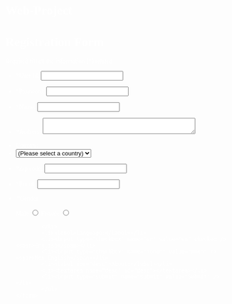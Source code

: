 # Web-Project
<!DOCTYPE html>
<html>
<head>
    <title>Registration Form</title>
    <link rel="stylesheet" href="js-form-validation.css" type="text/css" />
    <script src="sample-registration-form-validation.js"></script>
</head>
<style>
    body{
            font-family: latha;
            color: white;
            background: linear-gradient(
                rgba(0,0,0,0),rgba(0, 0, 0, 0),rgba(0,0,0,0),rgba(0,0,0,0))
            ,url(PP.jpg)no-repeat;
            background-size: cover;
}
</style>
<body onload="document.ragistration.userid.focus();">
    <h1>
        Registration Form
    </h1>
    <p>Required fill all the information (*) related</p>
    <form name="registration" onsubmit="return formValidation();">
        <ul>
            <li><p>*User Id: <input type="text" required></p></li>
            <li><p>*Password: <input type="text" required></p></li>
            <li><p>*Name: <input type="text" required></p></li>
            <li><p>*Address: <textarea name="Address" id="Address" cols="40" rows="-5"></textarea required></p></li>
            <li><label for="country">Country:</label></li>
            <li><select name="country">
            <option selected="" value="Default">(Please select a country)</option>
            <option value="AF">Australia</option>
            <option value="AL">Canada</option>
            <option value="DZ">India</option>
            <option value="AS">Russia</option>
            <option value="AD">USA</option>
            </select></li>
            <li><p>*Zip code: <input type="number" name="pincode" id="pincode" required></p></li>
            <li><p>*Email: <input type="email" name="email" id="email" required></p></li>
            <li>
                <legend>*Gender</legend>
                <p>
                    Male <input type="radio" name="gender" id="Male">
                    Female <input type="radio" name="gender" id="Female">
                </p>
            
            </li>
            <li><label>Language:</label></li>
            <li><input type="checkbox" name="en" value="en" checked /><span>English</span></li>
            <li><input type="checkbox" name="nonen" value="noen" /><span>Non English</span></li>
            <li><label for="desc">About:</label></li>
            <li><textarea name="desc" id="desc"></textarea></li>
            <li><input type="submit" name="submit" value="Submit" /></li>
            </ul>
    </form>
</body>
</html>
